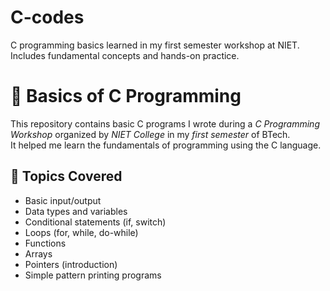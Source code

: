 # C-codes
C programming basics learned in my first semester workshop at NIET. Includes fundamental concepts and hands-on practice.
# 🧠 Basics of C Programming

This repository contains basic C programs I wrote during a *C Programming Workshop* organized by *NIET College* in my *first semester* of BTech.  
It helped me learn the fundamentals of programming using the C language.

## 📘 Topics Covered

- Basic input/output
- Data types and variables
- Conditional statements (if, switch)
- Loops (for, while, do-while)
- Functions
- Arrays
- Pointers (introduction)
- Simple pattern printing programs

